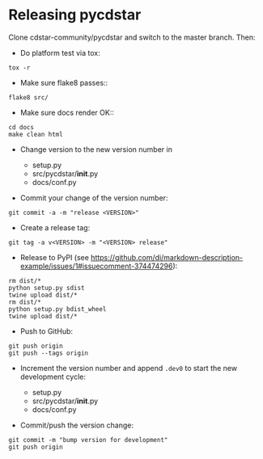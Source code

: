 
Releasing pycdstar
==================

Clone cdstar-community/pycdstar and switch to the master branch. Then:

- Do platform test via tox:
```shell
tox -r
```

- Make sure flake8 passes::
```shell
flake8 src/
```

- Make sure docs render OK::
```shell
cd docs
make clean html
```

- Change version to the new version number in
  - setup.py
  - src/pycdstar/__init__.py
  - docs/conf.py

- Commit your change of the version number:
```shell
git commit -a -m "release <VERSION>"
```

- Create a release tag:
```shell
git tag -a v<VERSION> -m "<VERSION> release"
```

- Release to PyPI (see https://github.com/di/markdown-description-example/issues/1#issuecomment-374474296):
```shell
rm dist/*
python setup.py sdist
twine upload dist/*
rm dist/*
python setup.py bdist_wheel
twine upload dist/*
```

- Push to GitHub:
```shell
git push origin
git push --tags origin
```

- Increment the version number and append `.dev0` to start the new development cycle:
  - setup.py
  - src/pycdstar/__init__.py
  - docs/conf.py

- Commit/push the version change:
```shell
git commit -m "bump version for development"
git push origin
```
